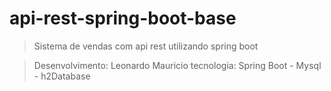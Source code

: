 # api-rest-spring-boot-base
>Sistema de vendas com api rest utilizando spring boot

>Desenvolvimento: Leonardo Mauricio
>tecnologia: Spring Boot - Mysql - h2Database
